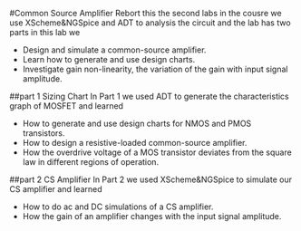 #Common Source Amplifier Rebort
this the second  labs in the cousre we use XScheme&NGSpice and ADT to analysis the circuit and the lab has two parts
in this lab we
- Design and simulate a common-source amplifier.
- Learn how to generate and use design charts.
- Investigate gain non-linearity, the variation of the gain with input signal amplitude.


##part 1 Sizing Chart
In Part 1 we used ADT to generate the characteristics graph of MOSFET and learned
- How to generate and use design charts for NMOS and PMOS transistors.
- How to design a resistive-loaded common-source amplifier.
- How the overdrive voltage of a MOS transistor deviates from the square law in different regions of operation.

##part 2 CS Amplifier
In Part 2 we used XScheme&NGSpice to simulate our CS amplifier and learned
- How to do ac and DC simulations of a CS amplifier.
- How the gain of an amplifier changes with the input signal amplitude.
